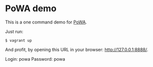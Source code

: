# PoWA demo

This is a one command demo for [PoWA](https://dalibo.github.io/powa/).

Just run:

```
$ vagrant up
```

And profit, by opening this URL in your browser: <http://127.0.0.1:8888/>.

Login: powa
Password: powa
